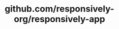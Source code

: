 ---
layout: post
title: github.com/responsively-org/responsively-app
categories: link
tags: [انگلیسی, برنامه‌نویسی]
---